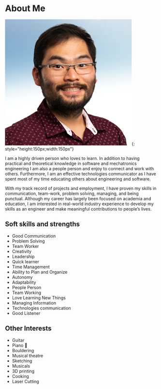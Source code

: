 # About Me
<!-- ![alt text](img/headshot.png) -->
<!-- <img src="img/headshot.png" alt="drawing" width="150"/> -->

![](img/headshot.png){: style="height:150px;width:150px"}

I am a highly driven person who loves to learn. In addition to having practical and theoretical knowledge in software and mechatronics engineering I am also a people person and enjoy to connect and work with others. Furthermore, I am an effective technologies communicator as I have spent most of my time educating others about engineering and software.

With my track record of projects and employment, I have proven my skills in communication, team-work, problem solving, managing, and being punctual. Although my career has largely been focused on academia and education, I am interested in real-world industry experience to develop my skills as an engineer and make meaningful contributions to people’s lives.

## Soft skills and strengths
- Good Communication
- Problem Solving
- Team Worker 
- Creativity
- Leadership
- Quick learner
- Time Management
- Ability to Plan and Organize
- Autonomy 
- Adaptability
- People Person
- Team Working
- Love Learning New Things
- Managing Information
- Technologies communication
- Good Listener

## Other Interests
- Guitar
- Piano 🎹
- Bouldering
- Musical theatre
- Sketching
- Musicals
- 3D printing
- Cooking
- Laser Cutting